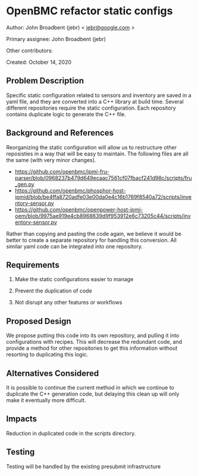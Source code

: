 # OpenBMC refactor static configs

Author: John Broadbent (jebr) < jebr@google.com >

Primary assignee: John Broadbent (jebr)

Other contributors:

Created: October 14, 2020

## Problem Description

Specific static configuration related to sensors and inventory are saved in a
yaml file, and they are converted into a C++ library at build time. Several
different repositories require the static configuration. Each repository
contains duplicate logic to generate the C++ file.

## Background and References

Reorganizing the static configuration will allow us to restructure other
reposisties in a way that will be easy to maintain. The following files are all
the same (with very minor changes).

 * https://github.com/openbmc/ipmi-fru-parser/blob/0968237b479d649ecaac7561cf07fbacf241d98c/scripts/fru_gen.py
 * https://github.com/openbmc/phosphor-host-ipmid/blob/be4ffa8720adfe03e00da0e4c16b1769f8540a72/scripts/inventory-sensor.py
 * https://github.com/openbmc/openpower-host-ipmi-oem/blob/9975ae919e4cb8968639d9f953912e6c73205c44/scripts/inventory-sensor.py

Rather than copying and pasting the code again, we believe it would be better
to create a separate repository for handling this conversion. All similar yaml
code can be integrated into one repository.

## Requirements

1. Make the static configurations easier to manage

3. Prevent the duplication of code

2. Not disrupt any other features or workflows

## Proposed Design

We propose putting this code into its own repository, and pulling it into
configurations with recipes. This will decrease the redundant code, and
provide a method for other repositories to get this information without
resorting to duplicating this logic.

## Alternatives Considered

It is possible to continue the current method in which we continue to duplicate
the C++ generation code, but delaying this clean up will only make it
eventually more difficult.

## Impacts

Reduction in duplicated code in the scripts directory.

## Testing

Testing will be handled by the existing presubmit infrastructure




